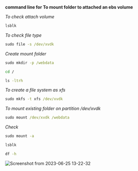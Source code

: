 **command line for To mount folder to attached an ebs volume**

_To check attach volume_

```cmd
lsblk
```

_To check file type_

```cmd
sudo file -s /dev/xvdk
```
_Create mount folder_
 
```cmd
sudo mkdir -p /webdata
```
```cmd
cd /
```
```cmd
ls -ltrh
```

_To  create a file system as xfs_

```cmd
sudo mkfs -t xfs /dev/xvdk
```
_To mount existing folder on partition /dev/xvdk_

```cmd
sudo mount /dev/xvdk /webdata
```
_Check_
 
```cmd
sudo mount -a
```
```cmd
lsblk
```
```cmd
df -h
```

![Screenshot from 2023-06-25 13-22-32](https://github.com/rio-ke/workman/assets/88568938/6a162914-a74e-4666-a509-b8fa5ba167db)
